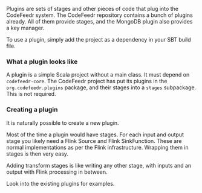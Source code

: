 Plugins are sets of stages and other pieces of code that plug into the CodeFeedr system. The CodeFeedr 
repository contains a bunch of plugins already. All of them provide stages, and the MongoDB plugin 
also provides a key manager.

To use a plugin, simply add the project as a dependency in your SBT build file.

### What a plugin looks like

A plugin is a simple Scala project without a main class. It must depend on `codefeedr-core`. The CodeFeedr 
project has put its plugins in the `org.codefeedr.plugins` package, and their stages into a `stages` 
subpackage. This is not required.

### Creating a plugin

It is naturally possible to create a new plugin.

Most of the time a plugin would have stages. For each input and output stage you likely need a Flink Source and
Flink SinkFunction. These are normal implementations as per the Flink infrastructure. Wrapping them in stages is then very easy.

Adding transform stages is like writing any other stage, with inputs and an output with Flink processing in between.

Look into the existing plugins for examples.